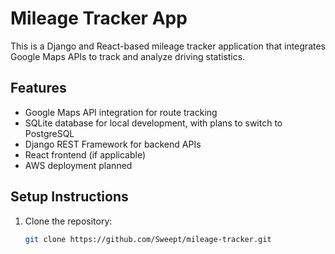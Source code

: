 # Mileage Tracker App

This is a Django and React-based mileage tracker application that integrates Google Maps APIs to track and analyze driving statistics.

## Features
- Google Maps API integration for route tracking
- SQLite database for local development, with plans to switch to PostgreSQL
- Django REST Framework for backend APIs
- React frontend (if applicable)
- AWS deployment planned

## Setup Instructions
1. Clone the repository:
   ```bash
   git clone https://github.com/Sweept/mileage-tracker.git
